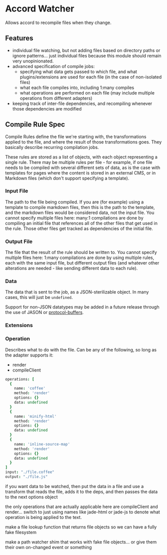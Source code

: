 # Accord Watcher
Allows accord to recompile files when they change.

## Features
- individual file watching, but not adding files based on directory paths or ignore patterns... just individual files because this module should remain very unopinionated.
- advanced specification of compile jobs:
  - specifying what data gets passed to which file, and what plugins/extensions are used for each file (in the case of non-isolated files)
  - what each file compiles into, including 1:many compiles
  - what operations are performed on each file (may include multiple operations from different adapters)
- keeping track of inter-file dependencies, and recompiling whenever those dependencies are modified

## Compile Rule Spec
Compile Rules define the file we're starting with, the transformations applied to the file, and where the result of those transformations goes. They basically describe recurring compilation jobs.

These rules are stored as a list of objects, with each object representing a single rule. There may be multiple rules per file - for example, if one file needs to be compiled with several different sets of data, as is the case with templates for pages where the content is stored in an external CMS, or in Markdown files (which don't support specifying a template).

### Input File
The path to the file being compiled. If you are (for example) using a template to compile markdown files, then this is the path to the template, and the markdown files would be considered data, not the input file. You cannot specify multiple files here: many:1 compilations are done by compiling an initial file that references all of the other files that get used in the rule. Those other files get tracked as dependencies of the initial file.

### Output File
The file that the result of the rule should be written to. You cannot specify multiple files here: 1:many compilations are done by using multiple rules, each with the same input file, but different output files (and whatever other alterations are needed - like sending different data to each rule).

### Data
The data that is sent to the job, as a JSON-sterilizable object. In many cases, this will just be `undefined`.

Support for non-JSON datatypes may be added in a future release through the use of JASON or [protocol-buffers](https://github.com/mafintosh/protocol-buffers).

### Extensions


### Operation
Describes what to do with the file. Can be any of the following, so long as the adapter supports it:
- render
- compileClient


```coffee
operations: [
  {
    name: 'coffee'
    method: 'render'
    options: {}
    data: undefined
  }
  {
    name: 'minify-html'
    method: 'render'
    options: {}
    data: undefined
  }
  {
    name: 'inline-source-map'
    method: 'render'
    options: {}
    data: undefined
  }
]
input: "./file.coffee"
output: "./file.js"
```


if you want data to be watched, then put the data in a file and use a transform that reads the file, adds it to the deps, and then passes the data to the next options object

the only operations that are actually applicable here are compileClient and render... switch to just using names like jade-html or jade-js to denote what operation is being applied to the text.

make a file lookup function that returns file objects so we can have a fully fake filesystem

make a path watcher shim that works with fake file objects... or give them their own on-changed event or something
